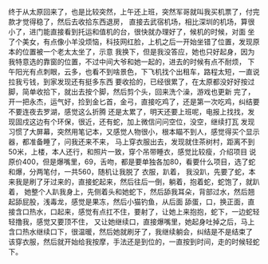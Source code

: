 终于从太原回来了，也是比较突然，上午还上班，突然军哥就叫我买机票了，付完款才觉得稳了，然后去收拾东西退房，
直接去武宿机场，相比深圳的机场，算很小了，进门能直接看到托运和值机的台，很快就办理好了，候机的时候，对面
坐了个美女，有点像小羊没烦恼，科技网红脸，上机之后一开始坐错了位置，发现原本的位置被一个老太太坐了，示意
我换下，但是我没答应，她也只好起身，因为我特意选的靠窗的位置，不过中间大爷和她一起的，进去的时候有点不耐烦，
下午阳光有点刺眼，云多，也看不到啥景色，下飞机找个出租车，路程太短，一直说拉我亏钱，到家发现还有挺多东西
要收拾的，已经很累了，在太原都没好好按过脚，简单收拾下，就出去按个脚，然后剪个头，回来洗个澡，游戏也更新
完了，开一把永杰，运气好，捡到金匕首，金弓，直接吃鸡了，还是第一次吃鸡，纠结要不要连夜去罗湖，感觉这么折腾
还是太累了，明天还要上班呢，电报上找找，发现固戍这边有个环保，很近，还有蛇，加上微信问问空位，没空，继续打瓦
发现习惯了大屏幕，突然用笔记本，又感觉人物很小，根本瞄不到人，感觉得买个显示器，都准备睡了，问我还来不来，
马上穿衣服出去，发现就住茶树村，距离不到50米，上楼，本人还行，和照片一致，穿个吊带睡衣，感觉比较瘦，介绍项目
说原价400，但是爆嘴里，69，舌吻，都是要单独各加80，看要什么项目，选了蛇和爆，分两笔付，一共560，随机让我脱了
衣服，趴着， 我没趴，先要了蛇，本来我是刷了牙过来的，直接蛇起来，然后往后一倒，躺着，抱着蛇，蛇饱了，就趴着，
她整个人趴我身上，先侧着头和她蛇下，然后舔我耳朵，背部过水，然后翘起舔屁股，浅毒龙，感觉是果冻，然后小猫钓鱼，从后面
舔蛋，口，换正面，直接含口热水，口起来，感觉有点扛不住，要射了，让她上来抱抱，蛇下，一边蛇轻轻撸我，感觉又要顶不住，
又让她继续口，直接爆嘴里，她起身吐掉之后，马上含口热水继续口下，很温暖，然后她就刷牙了，我继续躺会，纠结是不是结束了
该穿衣服，然后就开始给我按摩，手法还是到位的，一直按到时间，走的时候轻蛇下。